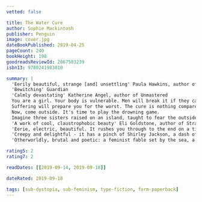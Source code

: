 ```yaml
---
vetted: false

title: The Water Cure
author: Sophie Mackintosh
publisher: Penguin
image: cover.jpg
dateBookPublished: 2019-04-25
pageCount: 240
bookHeight: 198
goodreadsReviewId: 2867583239
isbn13: 9780241983010

summary: |
  'Eerily beautiful, strange [and] unsettling' Paula Hawkins, author of The Girl on the Train
  'Bewitching' Guardian
  'Calmly devastating' Katherine Angel, author of Unmastered
  You are a girl. Your body is vulnerable. Men will break it if they can - and out there, they absolutely can.
  Suffering will prepare you for the worst. The cure is nothing compared to what you've been spared in the sickness. It takes a lot of love to hurt you like this.
  Now, come outside. It's time to play the drowning game.
  Imagine three sisters raised on an island, taught to fear the outside world and its men. And imagine the men who come to find them: three strangers washed up by the sea, bringing desire and destruction in their wake…
  'A work of cool, claustrophobic beauty' Eli Goldstone, author of Strange Heart Beating
  'Eerie, electric, beautiful. It rushes you through to the end on a tide of tension and closely held panic. I loved this book' Daisy Johnson, author of Fen
  'Creepy and delightful - it has a pinch of Shirley Jackson, a dash of chlorine, and an essence all of its own' Rowan Hisayo Buchanan, author of Harmless Like You
  'Otherworldly, brutal and poetic: a feminist fable set by the sea, a female Lord of the Flies. It transported me, savaged me, filled me with hope and fear. It felt likea book I'd been waiting to read for a long time' Emma Jane Unsworth, author of Animals

rating5: 2
rating7: 2

readDates: [[2019-09-14, 2019-09-18]]

dateRated: 2019-09-18

tags: [sub-dystopia, sub-feminism, type-fiction, form-paperback]
---
```

